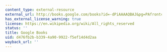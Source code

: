 ```yaml
---
content_type: external-resource
external_url: http://books.google.com/books?id=-dPiAAAAQBAJ&pg=PAfrontcover
has_external_license_warning: true
license: https://en.wikipedia.org/wiki/All_rights_reserved
status: ''
title: Google Books
uid: d476fb2b-b339-4a90-9922-f5ef14d4d2aa
wayback_url: ''
---
```

